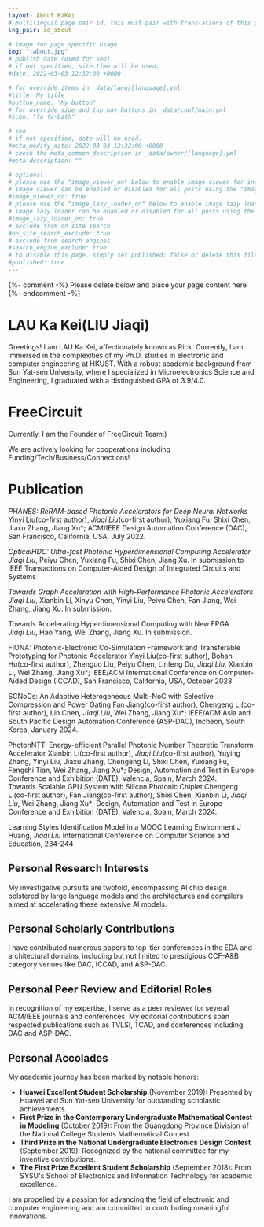 ```yaml
---
layout: About KaKei
# multilingual page pair id, this must pair with translations of this page. (This name must be unique)
lng_pair: id_about

# image for page specific usage
img: ":about.jpg"
# publish date (used for seo)
# if not specified, site.time will be used.
#date: 2022-03-03 12:32:00 +0000

# for override items in _data/lang/[language].yml
#title: My title
#button_name: "My button"
# for override side_and_top_nav_buttons in _data/conf/main.yml
#icon: "fa fa-bath"

# seo
# if not specified, date will be used.
#meta_modify_date: 2022-03-03 12:32:00 +0000
# check the meta_common_description in _data/owner/[language].yml
#meta_description: ""

# optional
# please use the "image_viewer_on" below to enable image viewer for individual pages or posts (_posts/ or [language]/_posts folders).
# image viewer can be enabled or disabled for all posts using the "image_viewer_posts: true" setting in _data/conf/main.yml.
#image_viewer_on: true
# please use the "image_lazy_loader_on" below to enable image lazy loader for individual pages or posts (_posts/ or [language]/_posts folders).
# image lazy loader can be enabled or disabled for all posts using the "image_lazy_loader_posts: true" setting in _data/conf/main.yml.
#image_lazy_loader_on: true
# exclude from on site search
#on_site_search_exclude: true
# exclude from search engines
#search_engine_exclude: true
# to disable this page, simply set published: false or delete this file
#published: true
---
```


{%- comment -%} Please delete below and place your page content here {%- endcomment -%}

<!-- Your custom text content starts here -->

# LAU Ka Kei(LIU Jiaqi)

Greetings! I am LAU Ka Kei, affectionately known as Rick. Currently, I am immersed in the complexities of my Ph.D. studies in electronic and computer engineering at HKUST. With a robust academic background from Sun Yat-sen University, where I specialized in Microelectronics Science and Engineering, I graduated with a distinguished GPA of 3.9/4.0.

# FreeCircuit
Currently, I am the Founder of FreeCircuit Team:)

We are actively looking for cooperations including Funding/Tech/Business/Connections!

# Publication
*PHANES: ReRAM-based Photonic Accelerators for Deep Neural Networks*
Yinyi Liu(co-first author), *Jiaqi Liu*(co-first author), Yuxiang Fu, Shixi Chen, Jiaxu Zhang, Jiang Xu*; ACM/IEEE Design Automation Conference (DAC), San Francisco, California, USA, July 2022.                                                                               

*OpticalHDC: Ultra-fast Photonic Hyperdimensional Computing Accelerator*                                                                                        
*Jiaqi Liu*, Peiyu Chen, Yuxiang Fu, Shixi Chen, Jiang Xu. In submission to IEEE Transactions on Computer-Aided Design of Integrated Circuits and Systems                                                                                                                                                                        

*Towards Graph Acceleration with High-Performance Photonic Accelerators*                                                                                                                                     
*Jiaqi Liu*, Xianbin Li, Xinyu Chen, Yinyi Liu, Peiyu Chen, Fan Jiang, Wei Zhang, Jiang Xu. In submission.                                                                                                                                                                    

Towards Accelerating Hyperdimensional Computing with New FPGA                                                                         
*Jiaqi Liu*, Hao Yang, Wei Zhang, Jiang Xu. In submission.                    

FIONA: Photonic-Electronic Co-Simulation Framework and Transferable Prototyping for Photonic Accelerator
Yinyi Liu(co-first author), Bohan Hu(co-first author), Zhenguo Liu, Peiyu Chen, Linfeng Du, *Jiaqi Liu*, Xianbin Li, Wei Zhang, Jiang Xu*; IEEE/ACM International Conference on Computer-Aided Design (ICCAD), San Francisco, California, USA, October 2023        

SCNoCs: An Adaptive Heterogeneous Multi-NoC with Selective Compression and Power Gating
Fan Jiang(co-first author), Chengeng Li(co-first author), Lin Chen, *Jiaqi Liu*, Wei Zhang, Jiang Xu*; IEEE/ACM Asia and South Pacific Design Automation Conference (ASP-DAC), Incheon, South Korea, January 2024.                                                     

PhotonNTT: Energy-efficient Parallel Photonic Number Theoretic Transform Accelerator
Xianbin Li(co-first author), *Jiaqi Liu*(co-first author), Yuying Zhang, Yinyi Liu, Jiaxu Zhang, Chengeng Li, Shixi Chen, Yuxiang Fu, Fengshi Tian, Wei Zhang, Jiang Xu*; Design, Automation and Test in Europe Conference and Exhibition (DATE), Valencia, Spain, March 2024.                                                                                                                                                                                             
Towards Scalable GPU System with Silicon Photonic Chiplet
Chengeng Li(co-first author), Fan Jiang(co-first author), Shixi Chen, Xianbin Li, *Jiaqi Liu*, Wei Zhang, Jiang Xu*; Design, Automation and Test in Europe Conference and Exhibition (DATE), Valencia, Spain, March 2024.                                           

Learning Styles Identification Model in a MOOC Learning Environment
J Huang, *Jiaqi Liu* International Conference on Computer Science and Education, 234-244       

## Personal Research Interests
My investigative pursuits are twofold, encompassing AI chip design bolstered by large language models and the architectures and compilers aimed at accelerating these extensive AI models.

## Personal Scholarly Contributions
I have contributed numerous papers to top-tier conferences in the EDA and architectural domains, including but not limited to prestigious CCF-A&B category venues like DAC, ICCAD, and ASP-DAC.

## Personal Peer Review and Editorial Roles
In recognition of my expertise, I serve as a peer reviewer for several ACM/IEEE journals and conferences. My editorial contributions span respected publications such as TVLSI, TCAD, and conferences including DAC and ASP-DAC.

## Personal Accolades
My academic journey has been marked by notable honors:

- **Huawei Excellent Student Scholarship** (November 2019): Presented by Huawei and Sun Yat-sen University for outstanding scholastic achievements.
- **First Prize in the Contemporary Undergraduate Mathematical Contest in Modeling** (October 2019): From the Guangdong Province Division of the National College Students Mathematical Contest.
- **Third Prize in the National Undergraduate Electronics Design Contest** (September 2019): Recognized by the national committee for my inventive contributions.
- **The First Prize Excellent Student Scholarship** (September 2018): From SYSU's School of Electronics and Information Technology for academic excellence.

I am propelled by a passion for advancing the field of electronic and computer engineering and am committed to contributing meaningful innovations.

<!-- Your custom text content ends here -->
